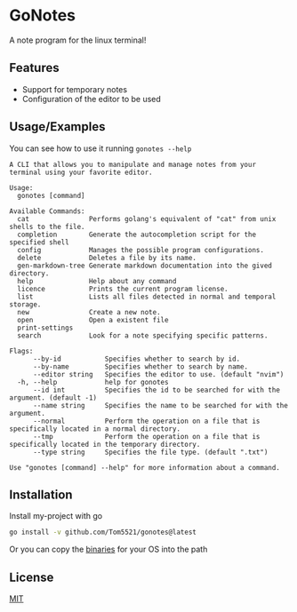 # GoNotes

A note program for the linux terminal!

## Features

- Support for temporary notes
- Configuration of the editor to be used

## Usage/Examples

You can see how to use it running `gonotes --help`

```
A CLI that allows you to manipulate and manage notes from your terminal using your favorite editor.

Usage:
  gonotes [command]

Available Commands:
  cat               Performs golang's equivalent of "cat" from unix shells to the file.
  completion        Generate the autocompletion script for the specified shell
  config            Manages the possible program configurations.
  delete            Deletes a file by its name.
  gen-markdown-tree Generate markdown documentation into the gived directory.
  help              Help about any command
  licence           Prints the current program license.
  list              Lists all files detected in normal and temporal storage.
  new               Create a new note.
  open              Open a existent file
  print-settings
  search            Look for a note specifying specific patterns.

Flags:
      --by-id           Specifies whether to search by id.
      --by-name         Specifies whether to search by name.
      --editor string   Specifies the editor to use. (default "nvim")
  -h, --help            help for gonotes
      --id int          Specifies the id to be searched for with the argument. (default -1)
      --name string     Specifies the name to be searched for with the argument.
      --normal          Perform the operation on a file that is specifically located in a normal directory.
      --tmp             Perform the operation on a file that is specifically located in the temporary directory.
      --type string     Specifies the file type. (default ".txt")

Use "gonotes [command] --help" for more information about a command.
```

## Installation

Install my-project with go

```bash
go install -v github.com/Tom5521/gonotes@latest
```

Or you can copy the [binaries](https://github.com/Tom5521/GoNotes/releases/latest) for your OS into the path

## License

[MIT](https://choosealicense.com/licenses/mit/)
